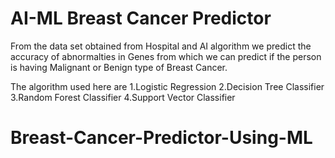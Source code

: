# AI-ML Breast Cancer Predictor

From the data set obtained from Hospital and AI algorithm we predict the accuracy of abnormalties in Genes from which we can predict if the person is having Malignant or Benign type of Breast Cancer.

The algorithm used here are
1.Logistic Regression
2.Decision Tree Classifier
3.Random Forest Classifier
4.Support Vector Classifier
# Breast-Cancer-Predictor-Using-ML
